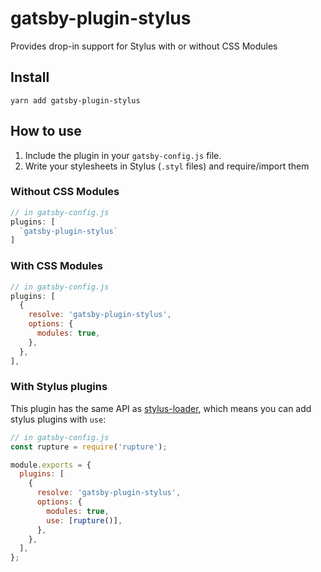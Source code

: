 # gatsby-plugin-stylus

Provides drop-in support for Stylus with or without CSS Modules

## Install

`yarn add gatsby-plugin-stylus`

## How to use

1. Include the plugin in your `gatsby-config.js` file.
2. Write your stylesheets in Stylus (`.styl` files) and require/import them

### Without CSS Modules

```javascript
// in gatsby-config.js
plugins: [
  `gatsby-plugin-stylus`
]
```

### With CSS Modules

```javascript
// in gatsby-config.js
plugins: [
  {
    resolve: 'gatsby-plugin-stylus',
    options: {
      modules: true,
    },
  },
],
```

### With Stylus plugins

This plugin has the same API as [stylus-loader](https://github.com/shama/stylus-loader#stylus-plugins), which means you can add stylus plugins with `use`:

```javascript
// in gatsby-config.js
const rupture = require('rupture');

module.exports = {
  plugins: [
    {
      resolve: 'gatsby-plugin-stylus',
      options: {
        modules: true,
        use: [rupture()],
      },
    },
  ],
};
```
